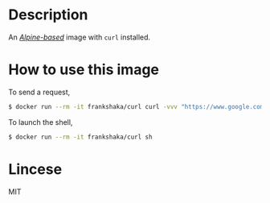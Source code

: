 # Description

An *[Alpine-based](https://alpinelinux.org)* image with `curl` installed.

# How to use this image

To send a request,

```bash
$ docker run --rm -it frankshaka/curl curl -vvv "https://www.google.com"
```

To launch the shell,

```bash
$ docker run --rm -it frankshaka/curl sh
```

# Lincese

MIT
